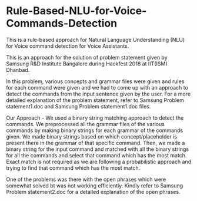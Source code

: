 # Rule-Based-NLU-for-Voice-Commands-Detection
This is a rule-based approach for Natural Language Understanding (NLU) for Voice command detection for Voice Assistants.

This is an approach for the solution of problem statement given by Samsung R&D Institute Bangalore during Hackfest 2018 at IIT(ISM) Dhanbad.

In this problem, various concepts and grammar files were given and rules for each command were given and we had to come up with an approach to detect the commands from the input sentence given by the user. For a more detailed explanation of the problem statement, refer to Samsung Problem statement1.doc and Samsung Problem statement1.doc files.

Our Approach - 
We used a binary string matching approach to detect the commands. We preprocessed all the grammar files of the various commands by making binary strings for each grammar of the commands given. We made binary strings based on which concept/placeholder is present there in the grammar of that specific command. Then, we made a binary string for the input command and matched with all the binary strings for all the commands and select that command which has the most match. Exact match is not required as we are following a probabilistic approach and trying to find that command which has the most match.

One of the problems was there with the open phrases which were somewhat solved bt was not working efficiently. Kindly refer to Samsung Problem statement2.doc for a detailed explanation of the open phrases.
